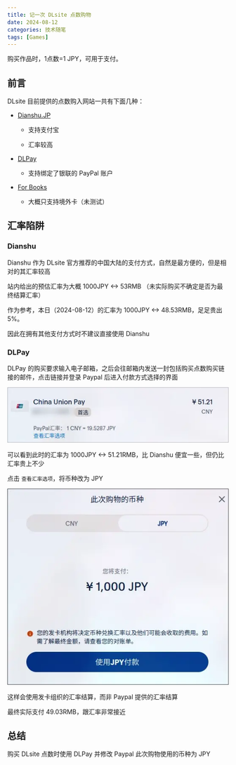 ```yaml
---
title: 记一次 DLsite 点数购物
date: 2024-08-12
categories: 技术随笔
tags: [Games]
---
```


购买作品时，1点数=1 JPY，可用于支付。

<!-- more -->

## 前言

DLsite 目前提供的点数购入网站一共有下面几种：

- [Dianshu.JP](https://dianshu.jp/dl)

  - 支持支付宝

  - 汇率较高

- [DLPay](https://dl-pay.com)

  - 支持绑定了银联的 PayPal 账户

- [For Books](https://forbooks.jp/zh-hans/products/dld003p)

  - 大概只支持境外卡（未测试）

## 汇率陷阱

### Dianshu

Dianshu 作为 DLsite 官方推荐的中国大陆的支付方式，自然是最方便的，但是相对的其汇率较高

站内给出的预估汇率为大概 1000JPY <-> 53RMB （未实际购买不确定是否为最终结算汇率）

作为参考，本日（2024-08-12）的汇率为 1000JPY <-> 48.53RMB，足足贵出 5%。

因此在拥有其他支付方式时不建议直接使用 Dianshu

### DLPay

DLPay 的购买要求输入电子邮箱，之后会往邮箱内发送一封包括购买点数购买链接的邮件，点击链接并登录 Paypal 后进入付款方式选择的界面

![dlsite-1](dlsite-1.webp)

可以看到此时的汇率为 1000JPY <-> 51.21RMB，比 Dianshu 便宜一些，但仍比汇率贵上不少

点击 `查看汇率选项`，将币种改为 JPY

![dlsite-2](dlsite-2.webp)

这样会使用发卡组织的汇率结算，而非 Paypal 提供的汇率结算

最终实际支付 49.03RMB，跟汇率非常接近

## 总结

购买 DLsite 点数时使用 DLPay 并修改 Paypal 此次购物使用的币种为 JPY
